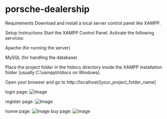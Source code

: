 # porsche-dealership
 Requirements
Download and install a local server control panel like XAMPP.

Setup Instructions
Start the XAMPP Control Panel.
Activate the following services:

Apache (for running the server)

MySQL (for handling the database)

Place the project folder in the htdocs directory inside the XAMPP installation folder (usually C:\xampp\htdocs on Windows).

Open your browser and go to http://localhost/[your_project_folder_name]

login page:
![Image](https://github.com/user-attachments/assets/0c71c90c-06c6-446a-afea-f3666972cf87)

register page:
![Image](https://github.com/user-attachments/assets/a7c0ddd3-4b40-42ee-bdf3-c0837168dbe9)

homw page:
![Image](https://github.com/user-attachments/assets/3acb6cf6-70d9-46f7-8872-67768069985b)
buy page:
![image](https://github.com/user-attachments/assets/ebae80f8-b2df-4557-aced-d8340b58cf50)


